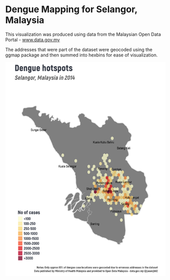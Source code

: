 # Dengue Mapping for Selangor, Malaysia

This visualization was produced using data from the Malaysian Open Data Portal - www.data.gov.my

The addresses that were part of the dataset were geocoded using the ggmap package and then summed into hexbins for ease of visualization.

![alt text](https://github.com/jasonjb82/DataViz-R/raw/master/Dengue_Mapping_Selangor/Dengue_Selangor_Map_2014.png)

